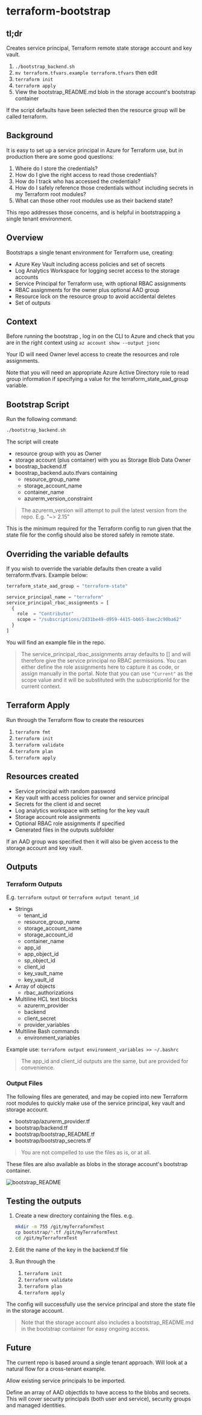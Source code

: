 # terraform-bootstrap

## tl;dr

Creates service principal, Terraform remote state storage account and key vault.

1. `./bootstrap_backend.sh`
1. `mv terraform.tfvars.example terraform.tfvars` then edit
1. `terraform init`
1. `terraform apply`
1. View the bootstrap_README.md blob in the storage account's bootstrap container

If the script defaults have been selected then the resource group will be called terraform.

## Background

It is easy to set up a service principal in Azure for Terraform use, but in production there are some good questions:

1. Where do I store the credentials?
1. How do I give the right access to read those credentials?
1. How do I track who has accessed the credentials?
1. How do I safely reference those credentials without including secrets in my Terraform root modules?
1. What can those other root modules use as their backend state?

This repo addresses those concerns, and is helpful in bootstrapping a single tenant environment.

## Overview

Bootstraps a single tenant environment for Terraform use, creating:

* Azure Key Vault including access policies and set of secrets
* Log Analytics Workspace for logging secret access to the storage accounts
* Service Principal for Terraform use, with optional RBAC assignments
* RBAC assignments for the owner plus optional AAD group
* Resource lock on the resource group to avoid accidental deletes
* Set of outputs

## Context

Before running the bootstrap , log in on the CLI to Azure and check that you are in the right context using `az account show --output jsonc`

Your ID will need Owner level access to create the resources and role assignments.

Note that you will need an appropriate Azure Active Directory role to read group information if specifying a value for the terraform_state_aad_group variable.

## Bootstrap Script

Run the following command:

```bash
./bootstrap_backend.sh
```

The script will create

* resource group with you as Owner
* storage account (plus container) with you as Storage Blob Data Owner
* boostrap_backend.tf
* boostrap_backend.auto.tfvars containing
  * resource_group_name
  * storage_account_name
  * container_name
  * azurerm_version_constraint

> The azurerm_version will attempt to pull the latest version from the repo. E.g. "~> 2.15"

This is the minimum required for the Terraform config to run given that the state file for the config should also be stored safely in remote state.

## Overriding the variable defaults

If you wish to override the variable defaults then create a valid terraform.tfvars. Example below:

```terraform
terraform_state_aad_group = "terraform-state"

service_principal_name = "terraform"
service_principal_rbac_assignments = [
  {
    role  = "Contributor"
    scope = "/subscriptions/2d31be49-d959-4415-bb65-8aec2c90ba62"
  }
]
```

You will find an example file in the repo.

> The service_principal_rbac_assignments array defaults to [] and will therefore give the service principal no RBAC permissions. You can either define the role assignments here to capture it as code, or assign manually in the portal. Note that you can use `"Current"` as the scope value and it will be substituted with the subscriptionId for the current context.

## Terraform Apply

Run through the Terraform flow to create the resources

1. `terraform fmt`
1. `terraform init`
1. `terraform validate`
1. `terraform plan`
1. `terraform apply`

## Resources created

* Service principal with random password
* Key vault with access policies for owner and service principal
* Secrets for the client id and secret
* Log analytics workspace with setting for the key vault
* Storage account role assignments
* Optional RBAC role assignments if specified
* Generated files in the outputs subfolder

If an AAD group was specified then it will also be given access to the storage account and key vault.

## Outputs

### Terraform Outputs

E.g. `terraform output` or `terraform output tenant_id`

* Strings
  * tenant_id
  * resource_group_name
  * storage_account_name
  * storage_account_id
  * container_name
  * app_id
  * app_object_id
  * sp_object_id
  * client_id
  * key_vault_name
  * key_vault_id
* Array of objects
  * rbac_authorizations
* Multiline HCL text blocks
  * azurerm_provider
  * backend
  * client_secret
  * provider_variables
* Multiline Bash commands
  * environment_variables

Example use: `terraform output environment_variables >> ~/.bashrc`

> The app_id and client_id outputs are the same, but are provided for convenience.

### Output Files

The following files are generated, and may be copied into new Terraform root modules to quickly make use of the service principal, key vault and storage account.

* bootstrap/azurerm_provider.tf
* bootstrap/backend.tf
* bootstrap/bootstrap_README.tf
* bootstrap/bootstrap_secrets.tf

> You are not compelled to use the files as is, or at all.

These files are also available as blobs in the storage account's bootstrap container.

![bootstrap_README](images/bootstrap_README.png)

## Testing the outputs

1. Create a new directory containing the files. e.g.

    ```bash
    mkdir -m 755 /git/myTerraformTest
    cp bootstrap/*.tf /git/myTerraformTest
    cd /git/myTerraformTest
    ```

1. Edit the name of the key in the backend.tf file

1. Run through the

    1. `terraform init`
    1. `terraform validate`
    1. `terraform plan`
    1. `terraform apply`

The config will successfully use the service principal and store the state file in the storage account.

> Note that the storage account also includes a bootstrap_README.md in the bootstrap container for easy ongoing access.

## Future

The current repo is based around a single tenant approach. Will look at a natural flow for a cross-tenant example.

Allow existing service principals to be imported.

Define an array of AAD objectIds to have access to the blobs and secrets. This will cover security principals (both user and service), security groups and managed identities.
